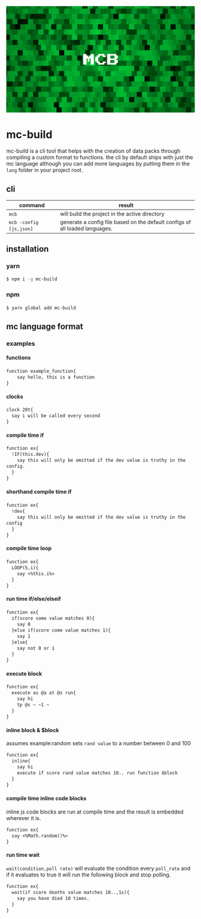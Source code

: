 <img src="./.github/Banner.png"/>

# mc-build

mc-build is a cli tool that helps with the creation of data packs through compiling a custom format to functions. the cli by default ships with just the mc language although you can add more languages by putting them in the `lang` folder in your project root.


## cli
|command | result|
|--------|-------|
|`mcb` | will build the project in the active directory|
|`mcb -config [js,json]` | generate a config file based on the default configs of all loaded languages. |

## installation

### yarn
```bash
$ npm i -g mc-build
```

### npm
```bash
$ yarn global add mc-build
```

## mc language format

### examples

#### functions
```mcfunction
function example_function{
    say hello, this is a function
}
```
#### clocks
```
clock 20t{
  say i will be called every second
}
```

#### compile time if
```
function ex{
  !IF(this.dev){
    say this will only be emitted if the dev value is truthy in the config.
  }
}
```

#### shorthand compile time if
```
function ex{
  !dev{
    say this will only be emitted if the dev value is truthy in the config
  }
}
```

#### compile time loop
```
function ex{
  LOOP(5,i){
    say <%this.i%>
  }
}
```

#### run time if/else/elseif
```
function ex{
  if(score some value matches 0){
    say 0
  }else if(score come value matches 1){
    say 1
  }else{
    say not 0 or 1
  }
}
```

#### execute block
```
function ex{
  execute as @a at @s run{
    say hi
    tp @s ~ ~1 ~
  }
}
```

#### inline block & $block
assumes example:random sets `rand value` to a number between 0 and 100
```
function ex{
  inline{
    say hi
    execute if score rand value matches 10.. run function $block
  }
}
```

#### compile time inline code blocks
inline js code blocks are run at compile time and the result is embedded wherever it is.
```
function ex{
  say <%Math.random()%>
}
```

#### run time wait
`wait(condition,poll rate)` will evaluate the condition every `poll_rate` and if it evaluates to true it will run the following block and stop polling.
```
function ex{
  wait(if score deaths value matches 10..,1s){
    say you have died 10 times.
  }
}
```
